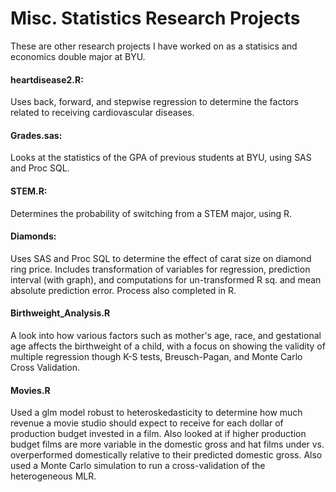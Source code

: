 # Misc. Statistics Research Projects
These are other research projects I have worked on as a statisics and economics double major at BYU. 


#### heartdisease2.R:
Uses back, forward, and stepwise regression to determine the factors related to receiving cardiovascular  diseases.

#### Grades.sas:
Looks at the statistics of the GPA of previous students at BYU, using SAS and Proc SQL. 

#### STEM.R:
Determines the probability of switching from a STEM major, using R. 

#### Diamonds:
Uses SAS and Proc SQL to determine the effect of carat size on diamond ring price. Includes transformation of variables for regression, prediction interval (with graph), and computations for un-transformed R sq. and mean absolute prediction error. 
Process also completed in R. 

#### Birthweight_Analysis.R

A look into how various factors such as mother's age, race, and gestational age affects the birthweight of a child, with a focus on showing the validity of multiple regression though K-S tests, Breusch-Pagan, and Monte Carlo Cross Validation. 

#### Movies.R
Used a glm model robust to heteroskedasticity to determine how much revenue a movie studio should expect to receive for each dollar of production budget invested in a film. Also looked at if higher production budget films are more variable in the domestic gross and hat films under vs. overperformed domestically relative to their predicted domestic gross. Also used a Monte Carlo simulation to run a cross-validation of the heterogeneous MLR.



